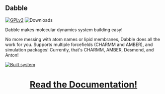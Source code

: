 ## Dabble ##
[![GPLv2](https://img.shields.io/github/license/drorlab/dabble.svg)](http://www.gnu.org/licenses/old-licenses/gpl-2.0.en.html)
![Downloads](https://anaconda.org/rbetz/dabble/badges/downloads.svg)

Dabble makes molecular dynamics system building easy!

No more messing with atom names or lipid membranes, Dabble does all the work for you.
Supports multiple forcefields (CHARMM and AMBER), and simulation packages! Currently,
that's CHARMM, AMBER, Desmond, and Anton!

[![Built system](http://dabble.robinbetz.com/_images/dabblebox.png)](http://dabble.robinbetz.com)

# <center> [Read the Documentation!](http://dabble.robinbetz.com) </center>

